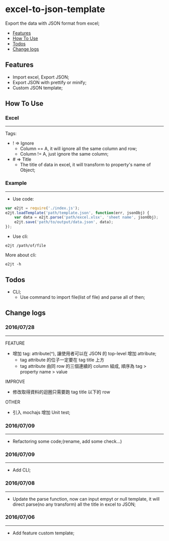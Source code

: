 # excel-to-json-template

Export the data with JSON format from excel;

- [Features](#features)
- [How To Use](#howtouse)
- [Todos](#todos)
- [Change logs](#logs)

## <a name="features"></a>Features

- Import excel, Export JSON;
- Export JSON with prettify or minify;
- Custom JSON template;

## <a name="howtouse"></a>How To Use

### Excel
---
Tags:

- \! => Ignore
    - Column == A, it will ignore all the same column and row;
    - Column != A, just ignore the same column;
- \# => Title
    - The title of data in excel, it will transform to property's name of Object;

### Example
---

- Use code:
```javascript
var e2jt = require('./index.js');
e2jt.loadTemplate('path/template.json', function(err, jsonObj) {
    var data = e2jt.parse('path/excel.xlsx', 'sheet name', jsonObj);
    e2jt.save('path/to/output/data.json', data);
});
```

- Use cli:
```
e2jt /path/of/file
```
More about cli:
```
e2jt -h
```

## <a name="todos"></a>Todos

- CLI;
    - Use command to import file(list of file) and parse all of then;

## <a name="logs"></a>Change logs

### 2016/07/28
---
FEATURE

- 增加 tag: attribute(^), 讓使用者可以在 JSON 的 top-level 增加 attribute;
    - tag attribute 的位子一定要在 tag title 上方
    - tag attribute 由同 row 的三個連續的 column 組成, 順序為 tag > property name > value

IMPROVE

- 修改取得資料的迴圈只需要跑 tag title 以下的 row

OTHER

- 引入 mochajs 增加 Unit test;

### 2016/07/09
---
- Refactoring some code;(rename, add some check...)

### 2016/07/09
---
- Add CLI;

### 2016/07/08
---
- Update the parse function, now can input empyt or null template, it will direct parse(no any transform) all the title in excel to JSON;

### 2016/07/06
---
- Add feature custom template;
